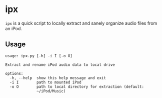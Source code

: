 # ipx

`ipx` is a quick script to locally extract and sanely organize audio files from an iPod. 

## Usage

~~~
usage: ipx.py [-h] -i I [-o O]

Extract and rename iPod audio data to local drive

options:
  -h, --help  show this help message and exit
  -i I        path to mounted iPod
  -o O        path to local directory for extraction (default:
              ~/iPod/Music)
~~~